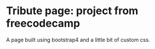 # Tribute page: project from freecodecamp

A page built using bootstrap4 and a little bit of custom css.